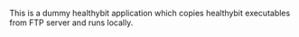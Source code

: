 This is a dummy healthybit application which copies healthybit executables from FTP server and runs locally.
